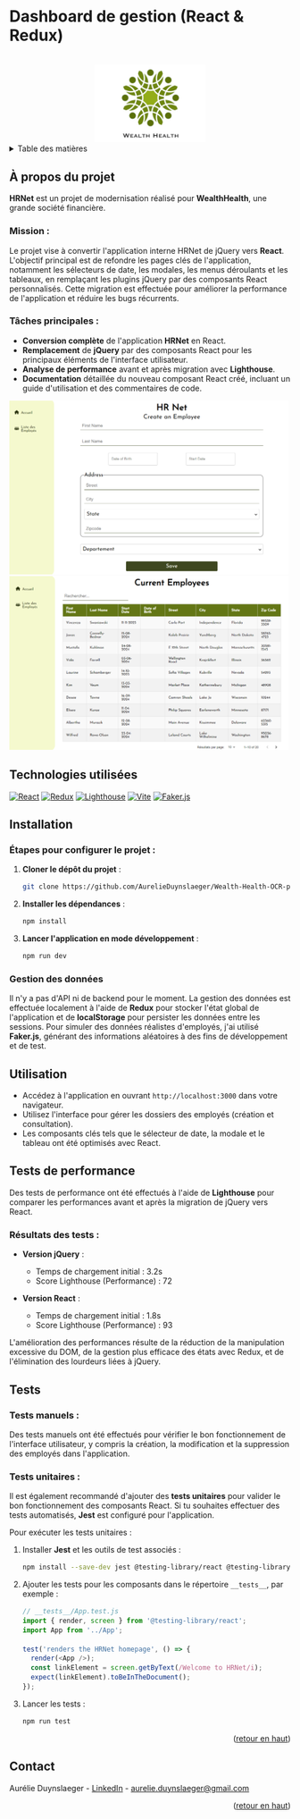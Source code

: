 # Dashboard de gestion (React & Redux)

<a name="readme-top"></a>

<!-- PROJECT LOGO -->
<br />
<div align="center">
  <a href="">
    <img src="public/assets/hrnet.png" alt="Logo" width="200">
  </a>
</div>

<!-- TABLE OF CONTENTS -->
<details>
  <summary>Table des matières</summary>
  <ol>
    <li><a href="#a-propos-du-projet">À propos du projet</a></li>
    <li><a href="#technologies-utilisees">Technologies utilisées</a></li>
    <li><a href="#installation">Installation</a></li>
    <li><a href="#utilisation">Utilisation</a></li>
    <li><a href="#tests-de-performance">Tests de performance</a></li>
    <li><a href="#contact">Contact</a></li>
  </ol>
</details>

<!-- ABOUT THE PROJECT -->
## À propos du projet

**HRNet** est un projet de modernisation réalisé pour **WealthHealth**, une grande société financière.

### Mission :
Le projet vise à convertir l'application interne HRNet de jQuery vers **React**. L'objectif principal est de refondre les pages clés de l'application, notamment les sélecteurs de date, les modales, les menus déroulants et les tableaux, en remplaçant les plugins jQuery par des composants React personnalisés. Cette migration est effectuée pour améliorer la performance de l'application et réduire les bugs récurrents.

### Tâches principales :
- **Conversion complète** de l'application **HRNet** en React.
- **Remplacement** de **jQuery** par des composants React pour les principaux éléments de l'interface utilisateur.
- **Analyse de performance** avant et après migration avec **Lighthouse**.
- **Documentation** détaillée du nouveau composant React créé, incluant un guide d'utilisation et des commentaires de code.

<img src="public/assets/home.png" alt="homepage" width="500">
<img src="public/assets/table.png" alt="homepage" width="500">

## Technologies utilisées

[![React](https://img.shields.io/badge/React-61DAFB?style=for-the-badge&logo=react&logoColor=white)](https://reactjs.org/)
[![Redux](https://img.shields.io/badge/Redux-764ABC?style=for-the-badge&logo=redux&logoColor=white)](https://redux.js.org/)
[![Lighthouse](https://img.shields.io/badge/Lighthouse-F44B21?style=for-the-badge&logo=lighthouse&logoColor=white)](https://developers.google.com/web/tools/lighthouse)
[![Vite](https://img.shields.io/badge/Vite-646CFF?style=for-the-badge&logo=vite&logoColor=white)](https://vitejs.dev/)
[![Faker.js](https://img.shields.io/badge/Faker.js-FF6200?style=for-the-badge)](https://github.com/faker-js/faker)

## Installation

### Étapes pour configurer le projet :

1. **Cloner le dépôt du projet** :
   ```bash
   git clone https://github.com/AurelieDuynslaeger/Wealth-Health-OCR-p14.git
   ```

2. **Installer les dépendances** :
   ```bash
   npm install
   ```

3. **Lancer l'application en mode développement** :
   ```bash
   npm run dev
   ```


### Gestion des données

Il n'y a pas d'API ni de backend pour le moment. La gestion des données est effectuée localement à l'aide de **Redux** pour stocker l'état global de l'application et de **localStorage** pour persister les données entre les sessions. Pour simuler des données réalistes d'employés, j'ai utilisé **Faker.js**, générant des informations aléatoires à des fins de développement et de test.

## Utilisation

- Accédez à l'application en ouvrant `http://localhost:3000` dans votre navigateur.
- Utilisez l'interface pour gérer les dossiers des employés (création et consultation).
- Les composants clés tels que le sélecteur de date, la modale et le tableau ont été optimisés avec React.

## Tests de performance

Des tests de performance ont été effectués à l'aide de **Lighthouse** pour comparer les performances avant et après la migration de jQuery vers React.

### Résultats des tests :
- **Version jQuery** :
  - Temps de chargement initial : 3.2s
  - Score Lighthouse (Performance) : 72

- **Version React** :
  - Temps de chargement initial : 1.8s
  - Score Lighthouse (Performance) : 93

L'amélioration des performances résulte de la réduction de la manipulation excessive du DOM, de la gestion plus efficace des états avec Redux, et de l'élimination des lourdeurs liées à jQuery.
<!-- 
<img src="./src/assets/lighthouse-performance.png" alt="Lighthouse results" width="500">

<img src="./src/assets/lighthouse-performance.png" alt="Lighthouse results" width="500"> -->


## Tests

### Tests manuels :
Des tests manuels ont été effectués pour vérifier le bon fonctionnement de l'interface utilisateur, y compris la création, la modification et la suppression des employés dans l'application.

### Tests unitaires :
Il est également recommandé d'ajouter des **tests unitaires** pour valider le bon fonctionnement des composants React. Si tu souhaites effectuer des tests automatisés, **Jest** est configuré pour l'application.

Pour exécuter les tests unitaires :

1. Installer **Jest** et les outils de test associés :
   ```bash
   npm install --save-dev jest @testing-library/react @testing-library/jest-dom
   ```

2. Ajouter les tests pour les composants dans le répertoire `__tests__`, par exemple :
   ```javascript
   // __tests__/App.test.js
   import { render, screen } from '@testing-library/react';
   import App from '../App';

   test('renders the HRNet homepage', () => {
     render(<App />);
     const linkElement = screen.getByText(/Welcome to HRNet/i);
     expect(linkElement).toBeInTheDocument();
   });
   ```

3. Lancer les tests :
   ```bash
   npm run test
   ```

<p align="right">(<a href="#readme-top">retour en haut</a>)</p>


## Contact

Aurélie Duynslaeger - [LinkedIn](https://www.linkedin.com/in/ton-profil) - aurelie.duynslaeger@gmail.com

<p align="right">(<a href="#readme-top">retour en haut</a>)</p>
